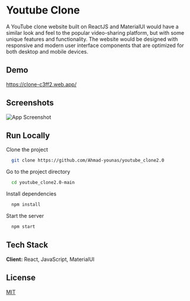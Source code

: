 
# Youtube Clone

A YouTube clone website built on ReactJS and MaterialUI would have a similar look and feel to the popular video-sharing platform, but with some unique features and functionality. The website would be designed with responsive and modern user interface components that are optimized for both desktop and mobile devices.

## Demo

https://clone-c3ff2.web.app/
## Screenshots

![App Screenshot](https://via.placeholder.com/468x300?text=App+Screenshot+Here)


## Run Locally

Clone the project

```bash
  git clone https://github.com/Ahmad-younas/youtube_clone2.0
```

Go to the project directory

```bash
  cd youtube_clone2.0-main
```

Install dependencies

```bash
  npm install
```

Start the server

```bash
  npm start
```


## Tech Stack

**Client:** React, JavaScript, MaterialUI


## License

[MIT](https://choosealicense.com/licenses/mit/)

